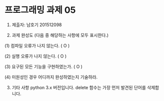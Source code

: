 # 프로그래밍 과제 05

1. 제출자:   남호기 201512098

2. 과제 완성도 (다음 중 해당하는 사항에 모두 표시한다.)

(1) 컴파일 오류가 나지 않는다. ( O )

(2) 실행 오류가 나지 않는다. ( O )

(3) 요구된 모든 기능을 구현하였는가. ( O )

(4) 미원성인 경우 어디까지 완성하였는지 기술하라.

3. 기타 사항 
python 3.x 버전입니다.
delete 함수는 가장 먼저 발견된 단어를 삭제합니다.
